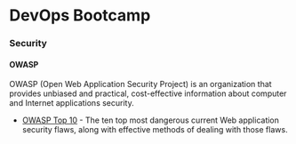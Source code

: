 # DevOps Bootcamp

### Security

#### OWASP

OWASP (Open Web Application Security Project) is an organization that provides unbiased and practical, cost-effective information about computer and Internet applications security.

- [OWASP Top 10](https://www.owasp.org/images/7/72/OWASP_Top_10-2017_%28en%29.pdf.pdf) - The ten top most dangerous current Web application security flaws, along with effective methods of dealing with those flaws.
